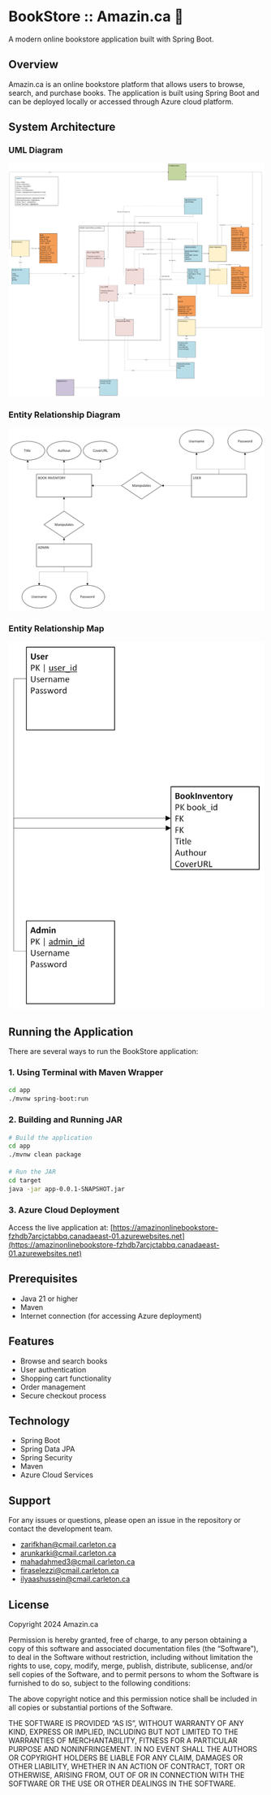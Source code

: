 # BookStore :: Amazin.ca 🛒

A modern online bookstore application built with Spring Boot.

## Overview

Amazin.ca is an online bookstore platform that allows users to browse, search, and purchase books. The application is built using Spring Boot and can be deployed locally or accessed through Azure cloud platform.

## System Architecture

### UML Diagram
![UML Diagram](docs/SYSC_4806_UML_v2.png)


### Entity Relationship Diagram
![ER Diagram](docs/BookStoreER.png)

### Entity Relationship Map
![ER Map](docs/BookStoreER-MAP.png)

## Running the Application

There are several ways to run the BookStore application:

### 1. Using Terminal with Maven Wrapper
```bash
cd app
./mvnw spring-boot:run
```

### 2. Building and Running JAR
```bash
# Build the application
cd app
./mvnw clean package

# Run the JAR
cd target
java -jar app-0.0.1-SNAPSHOT.jar
```

### 3. Azure Cloud Deployment
Access the live application at:
[https://amazinonlinebookstore-fzhdb7arcjctabbq.canadaeast-01.azurewebsites.net](https://amazinonlinebookstore-fzhdb7arcjctabbq.canadaeast-01.azurewebsites.net)

## Prerequisites
- Java 21 or higher
- Maven
- Internet connection (for accessing Azure deployment)

## Features
- Browse and search books
- User authentication
- Shopping cart functionality
- Order management
- Secure checkout process

## Technology
- Spring Boot
- Spring Data JPA
- Spring Security
- Maven
- Azure Cloud Services


## Support
For any issues or questions, please open an issue in the repository or contact the development team.
- [zarifkhan@cmail.carleton.ca](mailto:zarifkhan@cmail.carleton.ca)
- [arunkarki@cmail.carleton.ca](mailto:arunkarki@cmail.carleton.ca)
- [mahadahmed3@cmail.carleton.ca](mailto:mahadahmed3@cmail.carleton.ca)
- [firaselezzi@cmail.carleton.ca](mailto:firaselezzi@cmail.carleton.ca)
- [ilyaashussein@cmail.carleton.ca](mailto:ilyaashussein@cmail.carleton.ca)

## License
Copyright 2024 Amazin.ca

Permission is hereby granted, free of charge, to any person obtaining a copy of this software and associated documentation files (the “Software”), to deal in the Software without restriction, including without limitation the rights to use, copy, modify, merge, publish, distribute, sublicense, and/or sell copies of the Software, and to permit persons to whom the Software is furnished to do so, subject to the following conditions:

The above copyright notice and this permission notice shall be included in all copies or substantial portions of the Software.

THE SOFTWARE IS PROVIDED “AS IS”, WITHOUT WARRANTY OF ANY KIND, EXPRESS OR IMPLIED, INCLUDING BUT NOT LIMITED TO THE WARRANTIES OF MERCHANTABILITY, FITNESS FOR A PARTICULAR PURPOSE AND NONINFRINGEMENT. IN NO EVENT SHALL THE AUTHORS OR COPYRIGHT HOLDERS BE LIABLE FOR ANY CLAIM, DAMAGES OR OTHER LIABILITY, WHETHER IN AN ACTION OF CONTRACT, TORT OR OTHERWISE, ARISING FROM, OUT OF OR IN CONNECTION WITH THE SOFTWARE OR THE USE OR OTHER DEALINGS IN THE SOFTWARE.
